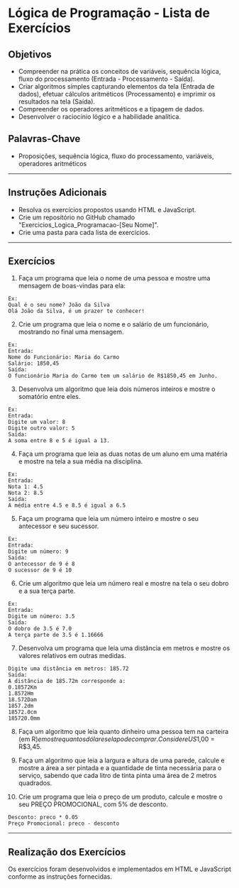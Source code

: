 # Lógica de Programação - Lista de Exercícios 

## Objetivos
- Compreender na prática os conceitos de variáveis, sequência lógica, fluxo do processamento (Entrada - Processamento - Saída).
- Criar algoritmos simples capturando elementos da tela (Entrada de dados), efetuar cálculos aritméticos (Processamento) e imprimir os resultados na tela (Saída).
- Compreender os operadores aritméticos e a tipagem de dados.
- Desenvolver o raciocínio lógico e a habilidade analítica.

## Palavras-Chave
- Proposições, sequência lógica, fluxo do processamento, variáveis, operadores aritméticos

---

## Instruções Adicionais
- Resolva os exercícios propostos usando HTML e JavaScript.
- Crie um repositório no GitHub chamado "Exercicios_Logica_Programacao-[Seu Nome]".
- Crie uma pasta para cada lista de exercícios.

---

## Exercícios

1. Faça um programa que leia o nome de uma pessoa e mostre uma mensagem de boas-vindas para ela:

```
Ex:
Qual é o seu nome? João da Silva
Olá João da Silva, é um prazer te conhecer!
```

2. Crie um programa que leia o nome e o salário de um funcionário, mostrando no final uma mensagem.

```
Ex:
Entrada:
Nome do Funcionário: Maria do Carmo
Salário: 1850,45
Saída:
O funcionário Maria do Carmo tem um salário de R$1850,45 em Junho.
```

3. Desenvolva um algoritmo que leia dois números inteiros e mostre o somatório entre eles.

```
Ex:
Entrada:
Digite um valor: 8
Digite outro valor: 5
Saída:
A soma entre 8 e 5 é igual a 13.
```

4. Faça um programa que leia as duas notas de um aluno em uma matéria e mostre na tela a sua média na disciplina.

```
Ex:
Entrada:
Nota 1: 4.5
Nota 2: 8.5
Saída:
A média entre 4.5 e 8.5 é igual a 6.5
```


5. Faça um programa que leia um número inteiro e mostre o seu antecessor e seu sucessor.

```
Ex:
Entrada:
Digite um número: 9
Saída:
O antecessor de 9 é 8
O sucessor de 9 é 10
```


6. Crie um algoritmo que leia um número real e mostre na tela o seu dobro e a sua terça parte.

```
Ex:
Entrada:
Digite um número: 3.5
Saída:
O dobro de 3.5 é 7.0
A terça parte de 3.5 é 1.16666
```

7. Desenvolva um programa que leia uma distância em metros e mostre os valores relativos em outras medidas.

```
Digite uma distância em metros: 185.72
Saída:
A distância de 185.72m corresponde a:
0.18572Km
1.8572Hm
18.572Dam
1857.2dm
18572.0cm
185720.0mm
```

8. Faça um algoritmo que leia quanto dinheiro uma pessoa tem na carteira (em R$) e mostre quantos dólares ela pode comprar. Considere US$1,00 = R$3,45.

9. Faça um algoritmo que leia a largura e altura de uma parede, calcule e mostre a área a ser pintada e a quantidade de tinta necessária para o serviço, sabendo que cada litro de tinta pinta uma área de 2 metros quadrados.

10. Crie um programa que leia o preço de um produto, calcule e mostre o seu PREÇO PROMOCIONAL, com 5% de desconto.
 ```
 Desconto: preco * 0.05
 Preço Promocional: preco - desconto
 ```

--- 

## Realização dos Exercícios
Os exercícios foram desenvolvidos e implementados em HTML e JavaScript conforme as instruções fornecidas.
